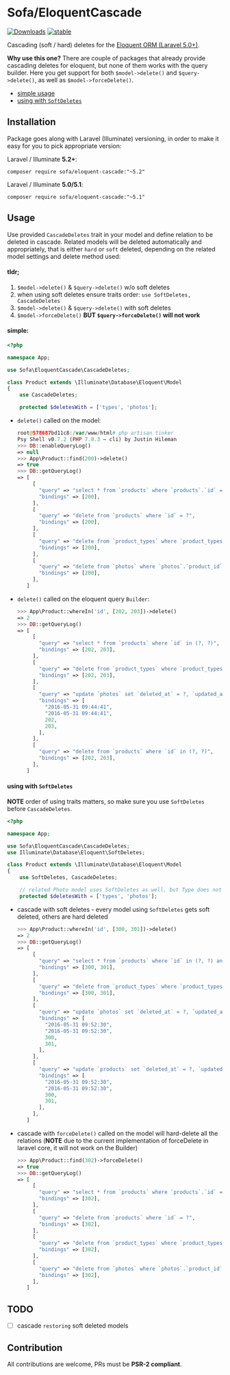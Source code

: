 # Sofa/EloquentCascade

[![Downloads](https://poser.pugx.org/sofa/eloquent-cascade/downloads)](https://packagist.org/packages/sofa/eloquent-cascade) [![stable](https://poser.pugx.org/sofa/eloquent-cascade/v/stable.svg)](https://packagist.org/packages/sofa/eloquent-cascade)

Cascading (soft / hard) deletes for the [Eloquent ORM (Laravel 5.0+)](https://laravel.com/docs/eloquent). 

**Why use this one?** There are couple of packages that already provide cascading deletes for eloquent, but none of them works with the query builder. Here you get support for both `$model->delete()` and `$query->delete()`, as well as `$model->forceDelete()`.

* [simple usage](#simple)
* [using with `SoftDeletes`](#using-with-softdeletes)

## Installation

Package goes along with Laravel (Illuminate) versioning, in order to make it easy for you to pick appropriate version:

Laravel / Illuminate **5.2+**:

```
composer require sofa/eloquent-cascade:"~5.2"
```

Laravel / Illuminate **5.0/5.1**:

```
composer require sofa/eloquent-cascade:"~5.1"
```

## Usage

Use provided `CascadeDeletes` trait in your model and define relation to be deleted in cascade. Related models will be deleted automatically and appropriately, that is either `hard` or `soft` deleted, depending on the related model settings and delete method used:

#### tldr;

1. `$model->delete()` & `$query->delete()` w/o soft deletes
2. when using soft deletes ensure traits order: `use SoftDeletes, CascadeDeletes`
3. `$model->delete()` & `$query->delete()` with soft deletes
4. `$model->forceDelete()` **BUT `$query->forceDelete()` will not work**

#### simple: 

```php
<?php

namespace App;

use Sofa\EloquentCascade\CascadeDeletes;

class Product extends \Illuminate\Database\Eloquent\Model
{
    use CascadeDeletes;

    protected $deletesWith = ['types', 'photos'];

```

* `delete()` called on the model:

    ```php
    root@578687bd11c8:/var/www/html# php artisan tinker
    Psy Shell v0.7.2 (PHP 7.0.3 — cli) by Justin Hileman
    >>> DB::enableQueryLog()            
    => null
    >>> App\Product::find(200)->delete()
    => true
    >>> DB::getQueryLog()
    => [
         [
           "query" => "select * from `products` where `products`.`id` = ? limit 1",
           "bindings" => [200],
         ],
         [
           "query" => "delete from `products` where `id` = ?",
           "bindings" => [200],
         ],
         [
           "query" => "delete from `product_types` where `product_types`.`product_id` = ? and `product_types`.`product_id` is not null",
           "bindings" => [200],
         ],
         [
           "query" => "delete from `photos` where `photos`.`product_id` = ? and `photos`.`product_id` is not null",
           "bindings" => [200],
         ],
       ]

    ```

* `delete()` called on the eloquent query `Builder`:

    ```php
    >>> App\Product::whereIn('id', [202, 203])->delete()
    => 2
    >>> DB::getQueryLog()
    => [
         [
           "query" => "select * from `products` where `id` in (?, ?)",
           "bindings" => [202, 203],
         ],
         [
           "query" => "delete from `product_types` where `product_types`.`product_id` in (?, ?)",
           "bindings" => [202, 203],
         ],
         [
           "query" => "update `photos` set `deleted_at` = ?, `updated_at` = ? where `photos`.`product_id` in (?, ?) and `photos`.`deleted_at` is null",
           "bindings" => [
             "2016-05-31 09:44:41",
             "2016-05-31 09:44:41",
             202,
             203,
           ],
         ],
         [
           "query" => "delete from `products` where `id` in (?, ?)",
           "bindings" => [202, 203],
         ],
       ]

    ```


#### using with `SoftDeletes`

**NOTE** order of using traits matters, so make sure you use `SoftDeletes` before `CascadeDeletes`.

```php
<?php

namespace App;

use Sofa\EloquentCascade\CascadeDeletes;
use Illuminate\Database\Eloquent\SoftDeletes;

class Product extends \Illuminate\Database\Eloquent\Model
{
    use SoftDeletes, CascadeDeletes;

    // related Photo model uses SoftDeletes as well, but Type does not
    protected $deletesWith = ['types', 'photos'];

```

* cascade with soft deletes - every model using `SoftDeletes` gets soft deleted, others are hard deleted

    ```php
    >>> App\Product::whereIn('id', [300, 301])->delete()
    => 2
    >>> DB::getQueryLog()
    => [
         [
           "query" => "select * from `products` where `id` in (?, ?) and `products`.`deleted_at` is null",
           "bindings" => [300, 301],
         ],
         [
           "query" => "delete from `product_types` where `product_types`.`product_id` in (?, ?)",
           "bindings" => [300, 301],
         ],
         [
           "query" => "update `photos` set `deleted_at` = ?, `updated_at` = ? where `photos`.`product_id` in (?, ?) and `photos`.`deleted_at` is null",
           "bindings" => [
             "2016-05-31 09:52:30",
             "2016-05-31 09:52:30",
             300,
             301,
           ],
         ],
         [
           "query" => "update `products` set `deleted_at` = ?, `updated_at` = ? where `id` in (?, ?) and `products`.`deleted_at` is null",
           "bindings" => [
             "2016-05-31 09:52:30",
             "2016-05-31 09:52:30",
             300,
             301,
           ],
         ],
       ]

    ```


* cascade with `forceDelete()` called on the model will hard-delete all the relations (**NOTE** due to the current implementation of forceDelete in laravel core, it will not work on the Builder)

    ```php
    >>> App\Product::find(302)->forceDelete()
    => true
    >>> DB::getQueryLog()
    => [
         [
           "query" => "select * from `products` where `products`.`id` = ? and `products`.`deleted_at` is null limit 1",
           "bindings" => [302],
         ],
         [
           "query" => "delete from `products` where `id` = ?",
           "bindings" => [302],
         ],
         [
           "query" => "delete from `product_types` where `product_types`.`product_id` = ? and `product_types`.`product_id` is not null",
           "bindings" => [302],
         ],
         [
           "query" => "delete from `photos` where `photos`.`product_id` = ? and `photos`.`product_id` is not null",
           "bindings" => [302],
         ],
       ]

    ```

## TODO

- [ ] cascade `restoring` soft deleted models


## Contribution

All contributions are welcome, PRs must be **PSR-2 compliant**.
